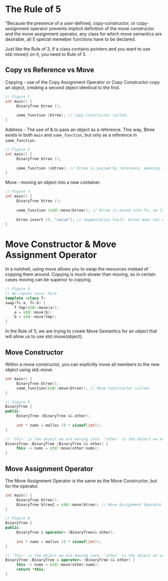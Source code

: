 # The Rule of 5

"Because the presence of a user-defined, copy-constructor, or copy-assignment operator prevents implicit definition of the move constructor and the move assignment operator, any class for which move semantics are desirable, all 5 special memeber functions have to be declared.

Just like the Rule of 3, if a class contains pointers and you want to use std::move() on it, you need to Rule of 5. 

## Copy vs Reference vs Move

Copying - use of the Copy Assignment Operator or Copy Constructor copy an object, creating a second object identical to the first.

```cpp
// Figure 1
int main() {
     BinaryTree btree ();
     
     some_function (btree); // copy constructor called.
}
```

Address - The use of & to pass an object as a reference. This way, Btree exists in both `main` and `some_function`, but only as a reference in `some_function`.

```cpp
// Figure 2
int main() {
     BinaryTree btree ();
     
     some_function (&btree); // btree is passed by reference, meaning there is no copy.
}
```

Move - moving an object into a new container.

```cpp
// Figure 3
int main() {
     BinaryTree btree ();
     
     some_function (std::move(btree)); // btree is moved into fn, no longer exists in this scope. 
     
     btree.insert (5, "value"); // Segmentation Fault. btree does not exist in this scope. 
}
```

# Move Constructor & Move Assignment Operator

In a nutshell, using move allows you to swap the resources instead of copying them around. Copying is much slower than moving, so in certain cases moving can be superior to copying. 

```cpp
// Figure 4
// No copies occur here
template <class T>
swap(T& a, T& b) {
    T tmp(std::move(a));
    a = std::move(b);   
    b = std::move(tmp);
}
```

In the Rule of 5, we are trying to create Move Semantics for an object that will allow us to use std::move(object);

## Move Constructor

Within a move constructor, you can explicitly move all members to the new object using std::move.

```cpp
int main() {
     BinaryTree btree();
     some_function(std::move(btree)); // Move Constructor called. 
}
```
```cpp
// Figure 5
BinaryTree {
public:
     BinaryTree (BinaryTree && other);
     
     int * nums = malloc (8 * sizeof(int));
}

// 'this' is the object we are moving into. 'other' is the object we are moving from. 
BinaryTree::BinaryTree (BinaryTree && other) {
     this -> nums = std::move(other.nums);
}
```

## Move Assignment Operator

The Move Assignment Operator is the same as the Move Constructor, but for the operator. 

```cpp
int main() {
     BinaryTree btree();
     BinaryTree btree2 = std::move(btree); // Move Assignment Operator called.
}
```

```cpp
// Figure 6
BinaryTree {
public:
     BinaryTree & operator= (BinaryTree&& other);
     
     int * nums = malloc (8 * sizeof(int));
}

// 'This' is the object we are moving into. 'other' is the object we are moving from. 
BinaryTree::BinaryTree & operator= (BinaryTree && other) {
     this -> nums = std::move(other.nums);
     return *this;
}
```
